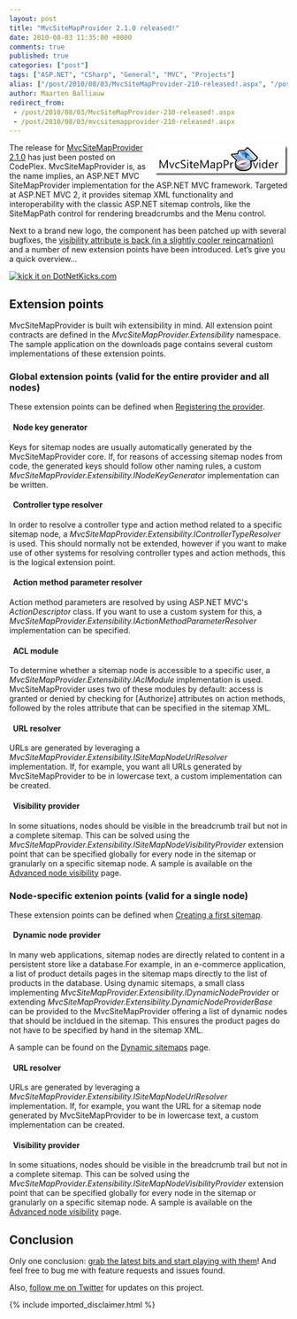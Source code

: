 ```yaml
---
layout: post
title: "MvcSiteMapProvider 2.1.0 released!"
date: 2010-08-03 11:35:00 +0000
comments: true
published: true
categories: ["post"]
tags: ["ASP.NET", "CSharp", "General", "MVC", "Projects"]
alias: ["/post/2010/08/03/MvcSiteMapProvider-210-released!.aspx", "/post/2010/08/03/mvcsitemapprovider-210-released!.aspx"]
author: Maarten Balliauw
redirect_from:
 - /post/2010/08/03/MvcSiteMapProvider-210-released!.aspx
 - /post/2010/08/03/mvcsitemapprovider-210-released!.aspx
---
```

<p><a href="/images/MvcSiteMapProvider.png"><img style="border-bottom: 0px; border-left: 0px; margin: 5px 0px 5px 5px; display: inline; border-top: 0px; border-right: 0px" title="MvcSiteMapProvider" src="/images/MvcSiteMapProvider_thumb.png" border="0" alt="MvcSiteMapProvider" width="241" height="54" align="right" /></a> The release for <a href="http://mvcsitemap.codeplex.com/releases/view/49491" target="_blank">MvcSiteMapProvider 2.1.0</a> has just been posted on CodePlex. MvcSiteMapProvider is, as the name implies, an ASP.NET MVC SiteMapProvider implementation for the ASP.NET MVC framework. Targeted at ASP.NET MVC 2, it provides sitemap XML functionality and interoperability with the classic ASP.NET sitemap controls, like the SiteMapPath control for rendering breadcrumbs and the Menu control.</p>
<p>Next to a brand new logo, the component has been patched up with several bugfixes, the <a href="http://mvcsitemap.codeplex.com/wikipage?title=Advanced%20node%20visibility&amp;referringTitle=Home" target="_blank">visibility attribute is back (in a slightly cooler reincarnation)</a> and a number of new extension points have been introduced. Let&rsquo;s give you a quick overview&hellip;</p>
<p><a href="http://www.dotnetkicks.com/kick/?url=/post/2010/08/03/MvcSiteMapProvider-210-released!.aspx&amp;title=MvcSiteMapProvider 2.1.0 released!">
                    <img src="http://www.dotnetkicks.com/Services/Images/KickItImageGenerator.ashx?url=/post/2010/08/03/MvcSiteMapProvider-210-released!.aspx" border="0" alt="kick it on DotNetKicks.com" />
                  </a></p>
<h2>Extension points</h2>
<p>MvcSiteMapProvider is built wih extensibility in mind. All extension point contracts are defined in the <em>MvcSiteMapProvider.Extensibility</em> namespace. The sample application on the downloads page contains several custom implementations of these extension points.</p>
<h3>Global extension points (valid for the entire provider and all nodes)</h3>
<p>These extension points can be defined when <a href="http://mvcsitemap.codeplex.com/wikipage?title=Registering%20the%20provider&amp;referringTitle=Extension%20points">Registering the provider</a>.</p>
<h4>&nbsp;&nbsp;Node key generator</h4>
<p>Keys for sitemap nodes are usually automatically generated by the MvcSiteMapProvider core. If, for reasons of accessing sitemap nodes from code, the generated keys should follow other naming rules, a custom <em>MvcSiteMapProvider.Extensibility.INodeKeyGenerator</em> implementation can be written.</p>
<h4>&nbsp; Controller type resolver</h4>
<p>In order to resolve a controller type and action method related to a specific sitemap node, a <em>MvcSiteMapProvider.Extensibility.IControllerTypeResolver</em> is used. This should normally not be extended, however if you want to make use of other systems for resolving controller types and action methods, this is the logical extension point.</p>
<h4>&nbsp;&nbsp;Action method parameter resolver</h4>
<p>Action method parameters are resolved by using ASP.NET MVC's <em>ActionDescriptor</em> class. If you want to use a custom system for this, a <em>MvcSiteMapProvider.Extensibility.IActionMethodParameterResolver</em> implementation can be specified.</p>
<h4>&nbsp; ACL module</h4>
<p>To determine whether a sitemap node is accessible to a specific user, a <em>MvcSiteMapProvider.Extensibility.IAclModule</em> implementation is used. MvcSiteMapProvider uses two of these modules by default: access is granted or denied by checking for [Authorize] attributes on action methods, followed by the roles attribute that can be specified in the sitemap XML.</p>
<h4>&nbsp;&nbsp;URL resolver</h4>
<p>URLs are generated by leveraging a <em>MvcSiteMapProvider.Extensibility.ISiteMapNodeUrlResolver</em> implementation. If, for example, you want all URLs generated by MvcSiteMapProvider to be in lowercase text, a custom implementation can be created.</p>
<h4>&nbsp;&nbsp;Visibility provider</h4>
<p>In some situations, nodes should be visible in the breadcrumb trail but not in a complete sitemap. This can be solved using the <em>MvcSiteMapProvider.Extensibility.ISiteMapNodeVisibilityProvider</em> extension point that can be specified globally for every node in the sitemap or granularly on a specific sitemap node. A sample is available on the <a href="http://mvcsitemap.codeplex.com/wikipage?title=Advanced%20node%20visibility&amp;referringTitle=Extension%20points">Advanced node visibility</a> page.</p>
<h3>Node-specific extenion points (valid for a single node)</h3>
<p>These extension points can be defined when <a href="http://mvcsitemap.codeplex.com/wikipage?title=Creating%20a%20first%20sitemap&amp;referringTitle=Extension%20points">Creating a first sitemap</a>.</p>
<h4>&nbsp; Dynamic node provider</h4>
<p>In many web applications, sitemap nodes are directly related to content in a persistent store like a database.For example, in an e-commerce application, a list of product details pages in the sitemap maps directly to the list of products in the database. Using dynamic sitemaps, a small class implementing <em>MvcSiteMapProvider.Extensibility.IDynamicNodeProvider</em> or extending <em>MvcSiteMapProvider.Extensibility.DynamicNodeProviderBase</em> can be provided to the MvcSiteMapProvider offering a list of dynamic nodes that should be incldued in the sitemap. This ensures the product pages do not have to be specified by hand in the sitemap XML.</p>
<p>A sample can be found on the <a href="http://mvcsitemap.codeplex.com/wikipage?title=Dynamic%20sitemaps&amp;referringTitle=Extension%20points">Dynamic sitemaps</a> page.</p>
<h4>&nbsp; URL resolver</h4>
<p>URLs are generated by leveraging a <em>MvcSiteMapProvider.Extensibility.ISiteMapNodeUrlResolver</em> implementation. If, for example, you want the URL for a sitemap node generated by MvcSiteMapProvider to be in lowercase text, a custom implementation can be created.</p>
<h4>&nbsp; Visibility provider</h4>
<p>In some situations, nodes should be visible in the breadcrumb trail but not in a complete sitemap. This can be solved using the <em>MvcSiteMapProvider.Extensibility.ISiteMapNodeVisibilityProvider</em> extension point that can be specified globally for every node in the sitemap or granularly on a specific sitemap node. A sample is available on the <a href="http://mvcsitemap.codeplex.com/wikipage?title=Advanced%20node%20visibility&amp;referringTitle=Extension%20points">Advanced node visibility</a> page.</p>
<h2>Conclusion</h2>
<p>Only one conclusion: <a href="http://mvcsitemap.codeplex.com/releases/view/49491" target="_blank">grab the latest bits and start playing with them</a>! And feel free to bug me with feature requests and issues found.</p>
<p>Also, <a href="http://www.twitter.com/maartenballiauw" target="_blank">follow me on Twitter</a> for updates on this project.</p>

{% include imported_disclaimer.html %}


